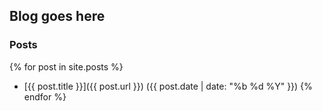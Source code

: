 ## Blog goes here

### Posts
{% for post in site.posts %}
- [{{ post.title }}]({{ post.url }}) ({{ post.date | date: "%b %d %Y" }})
{% endfor %}

